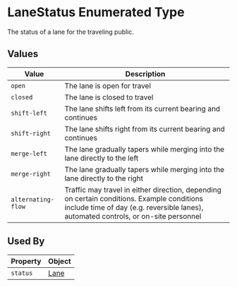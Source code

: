 # LaneStatus Enumerated Type
The status of a lane for the traveling public.


## Values
Value | Description
--- | ---
`open` | The lane is open for travel
`closed` | The lane is closed to travel
`shift-left` | The lane shifts left from its current bearing and continues
`shift-right` | The lane shifts right from its current bearing and continues
`merge-left` | The lane gradually tapers while merging into the lane directly to the left 
`merge-right` | The lane gradually tapers while merging into the lane directly to the right
`alternating-flow` | Traffic may travel in either direction, depending on certain conditions. Example conditions include time of day (e.g. reversible lanes), automated controls, or on-site personnel

## Used By
Property | Object
--- | ---
`status` | [Lane](/spec-content/objects/Lane.md)
